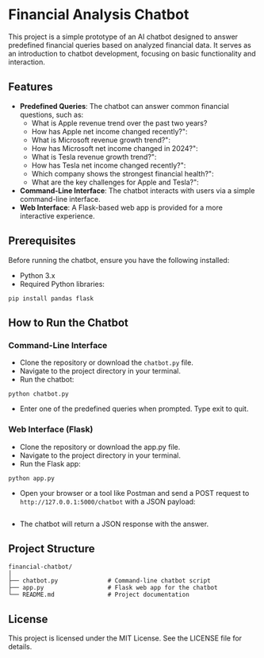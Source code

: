 # Financial Analysis Chatbot

This project is a simple prototype of an AI chatbot designed to answer predefined financial queries based on analyzed financial data. It serves as an introduction to chatbot development, focusing on basic functionality and interaction.

## Features
- **Predefined Queries**: The chatbot can answer common financial questions, such as:
  - What is Apple revenue trend over the past two years?
  - How has Apple net income changed recently?":
  - What is Microsoft revenue growth trend?":
  - How has Microsoft net income changed in 2024?":
  - What is Tesla revenue growth trend?":
  - How has Tesla net income changed recently?":
  - Which company shows the strongest financial health?":
  - What are the key challenges for Apple and Tesla?":
- **Command-Line Interface**: The chatbot interacts with users via a simple command-line interface.
- **Web Interface**: A Flask-based web app is provided for a more interactive experience.

## Prerequisites
Before running the chatbot, ensure you have the following installed:
- Python 3.x
- Required Python libraries:
```
pip install pandas flask
```

## How to Run the Chatbot
### Command-Line Interface
- Clone the repository or download the `chatbot.py` file.
- Navigate to the project directory in your terminal.
- Run the chatbot:
```
python chatbot.py
```

- Enter one of the predefined queries when prompted. Type exit to quit.


### Web Interface (Flask)
- Clone the repository or download the app.py file.
- Navigate to the project directory in your terminal.
- Run the Flask app:
```
python app.py
```

- Open your browser or a tool like Postman and send a POST request to `http://127.0.0.1:5000/chatbot` with a JSON payload:
```

```

- The chatbot will return a JSON response with the answer.

## Project Structure
```
financial-chatbot/
│
├── chatbot.py              # Command-line chatbot script
├── app.py                  # Flask web app for the chatbot
└── README.md               # Project documentation
```

## License

This project is licensed under the MIT License. See the LICENSE file for details.
